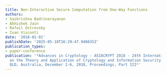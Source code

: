 ```yaml
---
title: Non-Interactive Secure Computation from One-Way Functions
authors:
- Saikrishna Badrinarayanan
- Abhishek Jain
- Rafail Ostrovsky
- Ivan Visconti
date: '2018-01-01'
publishDate: '2025-05-18T16:29:47.948635Z'
publication_types:
- paper-conference
publication: '*Advances in Cryptology - ASIACRYPT 2018 - 24th International Conference
  on the Theory and Application of Cryptology and Information Security, Brisbane,
  QLD, Australia, December 2-6, 2018, Proceedings, Part III*'
---
```

